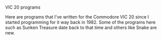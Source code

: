 VIC 20 programs

Here are programs that I've written for the Commodore VIC 20 since I started programming for it way back in 1982. Some of the programs here such as Sunken Treasure date back to that time and others like Snake are new.
